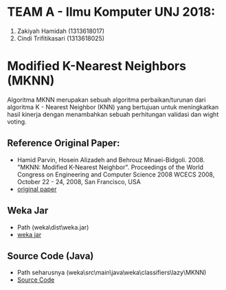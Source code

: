 # TEAM A - Ilmu Komputer UNJ 2018:
1. Zakiyah Hamidah (1313618017)
2. Cindi Trifitikasari (1313618025)

# Modified K-Nearest Neighbors (MKNN)
Algoritma MKNN merupakan sebuah algoritma perbaikan/turunan dari algoritma K - Nearest Neighbor (KNN) yang bertujuan untuk meningkatkan hasil kinerja dengan menambahkan sebuah perhitungan validasi dan wight voting.

## Reference Original Paper:
* Hamid Parvin, Hosein Alizadeh and Behrouz Minaei-Bidgoli. 2008. "MKNN: Modified K-Nearest Neighbor". Proceedings of the World Congress on Engineering and Computer Science 2008
WCECS 2008, October 22 - 24, 2008, San Francisco, USA
* [original paper](https://github.com/kiyahza27/MKNN-Algorithm/blob/main/Paper%20Original%20MKNN.pdf)
## Weka Jar
* Path (weka\dist\weka.jar)
* [weka jar](https://github.com/cinditrifs/MKNN-Algorithm/tree/main/weka/weka/dist)
## Source Code (Java)
* Path seharusnya (weka\src\main\java\weka\classifiers\lazy\MKNN)
* [Source Code](https://github.com/cinditrifs/MKNN-Algorithm/blob/main/MKNN.java)
